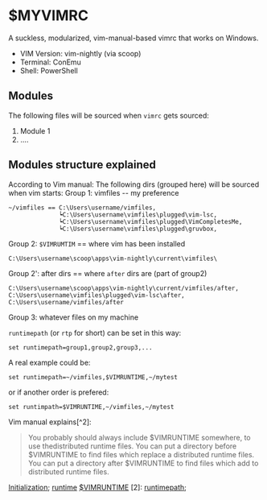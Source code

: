 # $MYVIMRC
A suckless, modularized, vim-manual-based vimrc that works on Windows.
- VIM Version: vim-nightly (via scoop)
- Terminal: ConEmu
- Shell: PowerShell

## Modules
The following files will be sourced when `vimrc` gets sourced:
1. Module 1
2. ....

## Modules structure explained
According to Vim manual:
The following dirs (grouped here) will be sourced when vim starts:
Group 1: vimfiles -- my preference

    ~/vimfiles == C:\Users\username/vimfiles,
                  ┕C:\Users\username\vimfiles\plugged\vim-lsc,
                  ┕C:\Users\username\vimfiles\plugged\VimCompletesMe,
                  ┕C:\Users\username\vimfiles\plugged\gruvbox,
               
Group 2: `$VIMRUMTIM` == where vim has been installed

    C:\Users\username\scoop\apps\vim-nightly\current\vimfiles\

Group 2': after dirs == where `after` dirs are (part of group2)

    C:\Users\username\scoop\apps\vim-nightly\current/vimfiles/after,
    C:\Users\username\vimfiles\plugged\vim-lsc\after,
    C:\Users\username/vimfiles/after

Group 3: whatever files on my machine

`runtimepath` (or `rtp` for short) can be set in this way:

    set runtimepath=group1,group2,group3,...

A real example could be:

    set runtimepath=~/vimfiles,$VIMRUNTIME,~/mytest

or if another order is prefered:

    set runtimpath=$VIMRUNTIME,~/vimfiles,~/mytest

Vim manual explains[^2]:
>You probably should always include $VIMRUNTIME somewhere, to use thedistributed runtime files.  You can put a directory before $VIMRUNTIME to find files which replace a distributed runtime files.  You can put a directory after $VIMRUNTIME to find files which add to distributed runtime files.


[Initialization](https://vimhelp.org/starting.txt.html#initialization);
[runtime](https://vimhelp.org/repeat.txt.html#%3Aruntime)
[$VIMRUNTIME](https://vimhelp.org/starting.txt.html#%24VIMRUNTIME)
<a name="myft1">[2]</a>: [runtimepath](https://vimhelp.org/options.txt.html#%27runtimepath%27);
